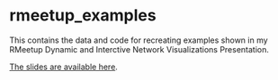 # rmeetup_examples

This contains the data and code for recreating examples shown in my RMeetup Dynamic and Interctive Network Visualizations Presentation.

[The slides are available here](http://curleylab.psych.columbia.edu/netviz/).
